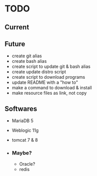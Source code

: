 # TODO

## Current

## Future
* create git alias
* create bash alias
* create script to update git & bash alias
* create update distro script
* create script to download programs
* update README with a "how to"
* make a command to download & install
* make resource files as link, not copy 

## Softwares
* MariaDB 5
* Weblogic 11g
* tomcat 7 & 8

* ### Maybe?
    * Oracle?
    * redis